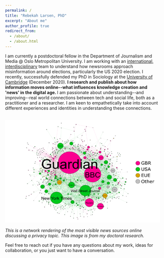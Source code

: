 ```yaml
---
permalink: /
title: "Rebekah Larsen, PhD"
excerpt: "About me"
author_profile: true
redirect_from: 
  - /about/
  - /about.html
---
```



I am currently a postdoctoral fellow in the Department of Journalism and Media @ Oslo Metropolitan University. I am working with an [international, interdisciplinary](https://uni.oslomet.no/scam/) team to understand how newsrooms approach misinformation around elections, particularly the US 2020 election. I recently, successfully defended my PhD in Sociology at the [University of Cambridge](https://research.sociology.cam.ac.uk/profile/rebekah-larsen) (December 2020). <b>I research and publish about how information moves online--what influences knowledge creation and 'news' in the digital age. </b> I am passionate about understanding--and improving--real world connections between tech and social life, both as a practitioner and a researcher. I am keen to empathetically take into account different experiences and identities in understanding these connections. 


<br/><img src='/images/rtbf-mapping.png'>

<i>This is a network rendering of the most visible news sources online discussing a privacy topic. This image is from my doctoral research.</i>

 
Feel free to reach out if you have any questions about my work, ideas for collaboration, or you just want to have a conversation. 



